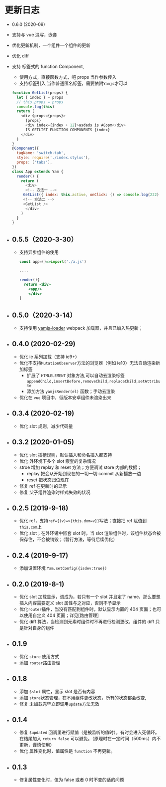 # 更新日志
-  0.6.0 (2020-09)

  - 支持与 vue 混写，嵌套
  - 优化更新机制，一个组件一个组件的更新
  - 优化 diff
  - 支持 标签式的 function Component,

    - 使用方式，直接函数方式，吧 props 当作参数传入
    - 支持标签引入 当作普通匿名标签，需要依附`Yamjs`才可以

    ```js
    function GetList(props) {
      let { index } = props
      // this.props = props
      console.log(this)
      return (
        <div $props={props}>
          {props}
          <div index={index + 12}>asdads is ACopm</div>
          IS GETLIST FUNCTION COMPONENTS {index}
        </div>
      )
    }
    @Component({
      tagName: 'switch-tab',
      style: require('./index.stylus'),
      props: ['tabs'],
    })
    class App extends Yam {
      render() {
        return (
          <div>
          <!-- 方法一 -->
         GetList({ index: this.active, onClick: () => console.log(222) })}
         <!-- 方法二 -->
         <GetList />
          </div>
        )
      }
    }
    ```


- ## 0.5.5（2020-3-30）

  - 支持异步组件的使用
  
    ```jsx
    const app=()=>import('./a.js')
    
    ....
    
    render(){
      return <div>
        <app/>
        </div>
    }
    ```
  
    
  
- ## 0.5.0（2020-3-14）

  -  支持使用 [yamjs-loader](https://www.npmjs.com/package/yamjs-loader) webpack 加载器，并且已加入热更新；
  
- ## 0.4.0 (2020-02-29)

  - 优化 ie 系列加载（支持 ie9+）
  - 优化不支持`MutationObserver`方法的浏览器（例如 ie10）无法自动渲染新加标签
    - 扩展了 `HTMLELEMENT` 对象方法,可以自动去渲染标签 `appendChild,insertBefore,removeChild,replaceChild,setAttribute`
    - 添加方法 `yamjsRender(el)` 函数；手动去渲染
  - 优化在 `vue` 项目中，低版本安卓组件未渲染出来

  

- ## 0.3.4 (2020-02-19)

  - 优化 slot 规则，减少代码量

  

- ## 0.3.2 (2020-01-05)

  - 优化 slot 插槽规则，默认插入和命名插入都支持
  - 优化 外环境下多个 slot 嵌套的复杂情况
  - stroe 增加 replay 和 reset 方法；方便调试 store 内部的数据；
    - replay 把会从开始到现在的一切一切 commit 从新播放一边
    - reset 把状态归位现在
  - 修复 ref 在更新时的显示
  - 修复 父子组件渲染时样式失效的状况

  

- ## 0.2.5 (2019-9-18)

  - 优化 ref，支持`ref={(v)=>{this.dom=v}}`写法；直接把 ref 赋值到`this.com`上
  - 优化 slot；在外环镜中嵌套 slot 时，当 slot 渲染组件时，该组件状态会被保存住，不会被销毁；（暂行方法，等待后续优化）

  

- ## 0.2.4 (2019-9-17)

  - 添加设置环境 `Yam.setConfig({isdev:true})`

- ## 0.2.0 (2019-8-1)

  - 优化 slot 加载显示，调成为，若只有一个 slot 并且定了 name，那么要想插入内容需要定义 slot 属性与之对应，否则不予显示
  - 优化`router`插件，当没有匹配到组件时，默认显示内置的 404 页面；也可以使用自定义 404 页面；详见[路由管理]
  - 优化 diff 算法，当检测到元素时组件时不再进行检测更改，组件的 diff 只是针对自身的组件

  

- ## 0.1.9

  - 优化 `store` 使用方式
  - 添加 `router`路由管理

  

- ## 0.1.8

  - 添加 `$slot` 属性，显示 slot 是否有内容
  - 添加 `store`状态管理，在不用组件更改状态，所有的状态都会改变,
  - 修复 未加载完毕立即调用`update`方法无效

  

- ## 0.1.4

  - 修复 `$updated` 回调里进行赋值（是被监听的值时），有时会进入死循环。在结尾加入 `return false` 可以避免。（原理时在一定时间（500ms）内不更新，谨慎使用）
  - 优化 属性变化时，值属性是 `function` 不再更新。

  

- ## 0.1.3

  - 修复属性变化时，值为 false 或者 0 时不变的话的问题